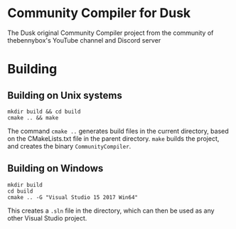 # Community Compiler for Dusk

The Dusk original Community Compiler project from the community of thebennybox's YouTube channel and Discord server

# Building

## Building on Unix systems

```
mkdir build && cd build
cmake .. && make
```

The command `cmake ..` generates build files in the current directory, based on the CMakeLists.txt file in the parent directory.
`make` builds the project, and creates the binary `CommunityCompiler`.

## Building on Windows

```
mkdir build
cd build
cmake .. -G "Visual Studio 15 2017 Win64"
```

This creates a `.sln` file in the directory, which can then be used as any other Visual Studio project.
